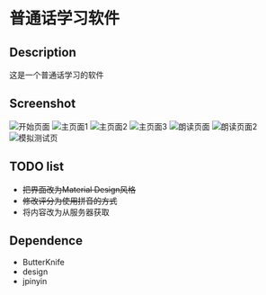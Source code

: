 # 普通话学习软件
## Description
这是一个普通话学习的软件

## Screenshot
![开始页面](screenshot/splash_page.png)
![主页面1](screenshot/main_1_page.png)
![主页面2](screenshot/main_2_page.png)
![主页面3](screenshot/main_3_page.png)
![朗读页面](screenshot/reading_1_page.png)
![朗读页面2](screenshot/reading_2_page.png)
![模拟测试页](screenshot/test_page.png)
## TODO list
    
- ~~把界面改为Material Design风格~~
- ~~修改评分为使用拼音的方式~~
- 将内容改为从服务器获取

## Dependence

- ButterKnife
- design
- jpinyin